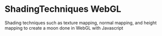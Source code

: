 # ShadingTechniques WebGL
 Shading techniques such as texture mapping, normal mapping, and height mapping to create a moon done in WebGL with Javascript  
